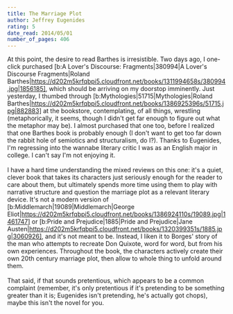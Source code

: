```yaml
---
title: The Marriage Plot
author: Jeffrey Eugenides
rating: 5
date_read: 2014/05/01
number_of_pages: 406
---
```


At this point, the desire to read Barthes is irresistible. Two days ago, I one-click purchased [b:A Lover's Discourse: Fragments|380994|A Lover's Discourse  Fragments|Roland Barthes|https://d202m5krfqbpi5.cloudfront.net/books/1311994658s/380994.jpg|1856185], which should be arriving on my doorstop imminently. Just yesterday, I thumbed through [b:Mythologies|51715|Mythologies|Roland Barthes|https://d202m5krfqbpi5.cloudfront.net/books/1386925396s/51715.jpg|882883] at the bookstore, contemplating, of all things, wrestling (metaphorically, it seems, though I didn't get far enough to figure out what the metaphor may be). I almost purchased that one too, before I realized that one Barthes book is probably enough (I don't want to get too far down the rabbit hole of semiotics and structuralism, do I?). Thanks to Eugenides, I'm regressing into the wannabe literary critic I was as an English major in college. I can't say I'm not enjoying it.<br/><br/>I have a hard time understanding the mixed reviews on this one: it's a quiet, clever book that takes its characters just seriously enough for the reader to care about them, but ultimately spends more time using them to play with narrative structure and question the marriage plot as a relevant literary device. It's not a modern version of [b:Middlemarch|19089|Middlemarch|George Eliot|https://d202m5krfqbpi5.cloudfront.net/books/1386924110s/19089.jpg|1461747] or [b:Pride and Prejudice|1885|Pride and Prejudice|Jane Austen|https://d202m5krfqbpi5.cloudfront.net/books/1320399351s/1885.jpg|3060926], and it's not meant to be. Instead, I liken it to Borges' story of the man who attempts to recreate Don Quixote, word for word, but from his own experiences. Throughout the book, the characters actively create their own 20th century marriage plot, then allow to whole thing to unfold around them.<br/><br/>That said, if that sounds pretentious, which appears to be a common complaint (remember, it's only pretentious if it's pretending to be something greater than it is; Eugenides isn't pretending, he's actually got chops), maybe this isn't the novel for you.